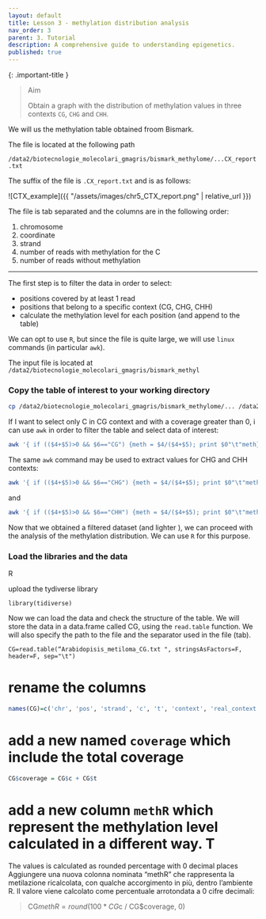 ```yaml
---
layout: default
title: Lesson 3 - methylation distribution analysis
nav_order: 3
parent: 3. Tutorial
description: A comprehensive guide to understanding epigenetics.
published: true
---
```


{: .important-title }
> Aim
>
> Obtain a graph with the distribution of methylation values in three contexts `CG`, `CHG` and `CHH`.

We will us the methylation table obtained froom Bismark.

The file is located at the following path

`/data2/biotecnologie_molecolari_gmagris/bismark_methylome/...CX_report.txt`

The suffix of the file is `.CX_report.txt` and is as follows:

![CTX_example]({{ "/assets/images/chr5_CTX_report.png" | relative_url }})


The file is tab separated and the columns are in the following order:
1. chromosome
2. coordinate
3. strand
4. number of reads with methylation for the C
5. number of reads without methylation 

---

The first step is to filter the data in order to select:
- positions covered by at least 1 read
- positions that belong to a specific context (CG, CHG, CHH)
- calculate the methylation level for each position (and append to the table)

We can opt to use `R`, but since the file is quite large, we will use `linux` commands (in particular `awk`).

The input file is located at `/data2/biotecnologie_molecolari_gmagris/bismark_methyl`

### Copy the table of interest to your working directory
```bash
cp /data2/biotecnologie_molecolari_gmagris/bismark_methylome/... /data2/student_space/st24_01_folder/epigenomics/methylation distribution
```
If I want to select only C in CG context and with a coverage greater than 0, i can use `awk` in order to filter the table and select data of interest:

```bash
awk '{ if (($4+$5)>0 && $6=="CG") {meth = $4/($4+$5); print $0"\t"meth}}' file_bismark > Arabidopisis_metiloma_CG.txt
```

The same `awk` command may be used to extract values for CHG and CHH contexts:
```bash
awk '{ if (($4+$5)>0 && $6=="CHG") {meth = $4/($4+$5); print $0"\t"meth}}' file_bismark > Arabidopisis_metiloma_CHG.txt
```

and 

```bash
awk '{ if (($4+$5)>0 && $6=="CHH") {meth = $4/($4+$5); print $0"\t"meth}}' file_bismark > Arabidopisis_metiloma_CHH.txt
```

Now that we obtained a filtered dataset (and lighter ), we can proceed with the analysis of the methylation distribution. We can use `R` for this purpose.
### Load the libraries and the data 
R 

upload the tydiverse library 
```{R}
library(tidiverse)
```

Now we can load the data and check the structure of the table.
We will store the data in a data.frame called CG, using the `read.table` function. We will also specify the path to the file and the separator used in the file (tab).
```{r}
CG=read.table(“Arabidopisis_metiloma_CG.txt ", stringsAsFactors=F, header=F, sep="\t")
```

# rename the columns 
```r
names(CG)=c('chr', 'pos', 'strand', 'c', 't', 'context', 'real_context', 'methylation')
```

# add a new named `coverage` which include the total coverage

```r
CG$coverage = CG$c + CG$t
```

# add a new column `methR` which represent the methylation level calculated in a different way. T
The values is calculated as rounded percentage with 0 decimal places
Aggiungere una nuova colonna nominata “methR” che rappresenta la metilazione ricalcolata, con qualche accorgimento in più, dentro l’ambiente R. Il valore viene calcolato come percentuale arrotondata a 0 cifre decimali:
> CG$methR =round(100*CG$c / CG$coverage, 0)